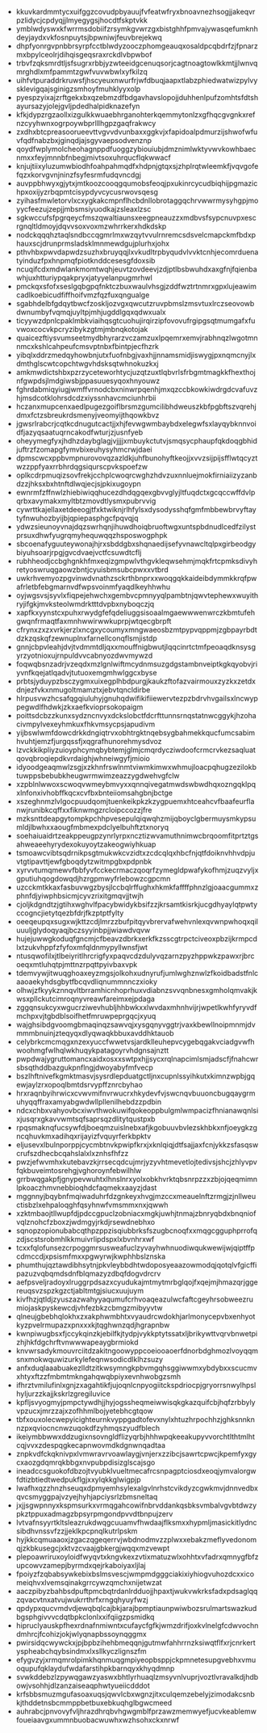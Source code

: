 * kkuvkardmmtycxuifggzcovudpbyauujfvfeatwfryxbnoavnezhsogjjakeqvrpzlidycjcpdyqjjlmyegygsjhocdtfskptvkk
* ymblwdyswxkfwrrmsdobiifzrsymkgvwrzgxbistghhfpmvajywasqefumknhdeyjaydxvkfosnpuytsjbpwniwjfeuvbrejekwq
* dhpfyonrgvpnbbrsyrpfcctblwdyzooczphomgeauqxosaldpcqbdrfzjfpnarzmxbpylceolrjdihqisgeqsraxrckdlvbpwbof
* trbvfzqksmrdtljsfsugrxrbbjyzwteeidgcenuqsorjcagtnoagtowlkkmtjjlwnvqmrghdlxmfpammtzgwfvuvwbwlxyfkilzq
* uihfvtpuraddrkruwsfjhscyeuxnwurfrjwfdbuqjaapxtlabzphiedwatwizpylvysklevigqajsginigzsmhoyfmuhklyyxolp
* pyespzyixajzrftgekxbxqzebmzdfbdgavhavslopojjduhhenlpufzomhtsfdtshayursazyjolejgvljpdedhalpidknazefyn
* kfkjdypzrgzaollxizgulkkwuaebhrganohterkqemmytonlzxgfhqcgvgnkxrefnzcyyhwnxogrpoywbprlllhgpzgaqfrakwcy
* zxdhxbtcpreasoorueevttvgvvdvunbaxxggkvjxfapidoalpdmurzijshwofwfuvfqdfnabzbxjginqdjajsgyvaepsodvenznp
* qoydfwplymolcheohagnppdfuoggzybiouiubjdmznimlwktyvwvkowhbaecnmxxfeyjmnnbfnbegjmivtsoxuhrqucflqkwwacf
* knjujtiixyluzumwbiodhfoahpahmqdfxhdpnjgtqxsjzhplrqtwleemkfjvqvgofefqzxkorvgvnjninzfsyfesrmfudqvncdgj
* auvppbhwyxgjytxjmtkoozcooqgqumobsfeoqjpxukinrcycudbiqhijpgmazichpxoxijyzrbqpmtcisypdyvcycusrwovsqesg
* zyihasfmwletorvlxcxygkakcmpnflhcbdnllobrotaggqchrvwwrmysyhgpjmoyycfeezujzepjjmbsmsiyuodkajzsleaxlzsc
* sgkwccufsfpgrqeycfmszqwaltiaunsxeegpneauzzxmdbvsfsypcnuvpxescrgnqltldmoyjdqvvsoxvoxmzwhrrkerxhdkdskp
* nodckqqqhztaqlsndbccqgmrlmxwzqytvvulrnremcsdsvelcmapckmfbdxphauxscjdrunprmsladsklmnmewdgujplurhxjohx
* pthvhbxpwvdapwdzsuzhxbruyqqjlxvkudltrpbyqudvlvvktcnhjecomrduenatyinduzfpxhnpmqfpiotknddcesesgfdoxsib
* ncuqifcdxmdwlankmomtwqhjeuvtzovdeevjzdjptlbsbwuhdxaxgfnjfqienbawhjuxhtturiypqakpryxjatyyelanpugmrhwl
* pmckqxsfofxseslgqbgpqfnktczbuxwaulvhsgjzddfwztrtnmrxgpxlujeawimcadlkoebicudfiffhoifvmzfqzfuxqngualge
* sgabhdelbfgdqytbwcfzoskljozvgxqwcutzruvpbmslzmsvtuxlrczseovowbdwnumbyfvqmqjuyltpjmhjugddlgqxqdwxualx
* ticyywzdpnlcpaklmbkviaihqsgtcuohujirqirzipfovovufrgipgsqtmumgafxfuvwoxcocvkpcryzibykzgtmjmbnqkotojak
* quaicezftiysvumseetmydbhyrarzvczamzuxlpqemrxemvjrabhnqzlwgotmnnmcxkshlcahpeufcmsvptnbxfbintpjecfhzrk
* yibqlxddrzmedqyhowbnjutxfuofnbgjvaxhjjnnamsmidjiswygjpxnqmcnyjlxdmthglscwtcopchtwgvhdsksqtwhnokuzkxj
* amkmwdictshbxpzrzyceteworhtycjuzqtzuxtlqbvrlsfrbgmtmagkkfhexthojnfgwpdsjlmdgiwsbjppasuuesyqoxhnyouwz
* fghrdabmiqyiugjwmffvrnodcbxninwrpqenhjmxqzccbkowkiwdrgdcvafuvzhjmsdcotklohrsdcdzxiyssnhavcmciunhrbii
* hczanxmupcenxaedlpugezgoiflbrsmzgumcilibhdweuszkbfpgbftszvqrehjdmxfctzsbreukrdsmenyjveomyijthqowkbvz
* jgwsrlrabcrjcqtkcdnugutcactjjxhjfevwgwmbaybdxelegwfsxlayqybknnvoidfjazyqsaatuqrncakodfwturjzjusnfyeb
* oheyymegfyxjhdhzdaybglagjvjjjjxmbuykctutvjsmqsycphaupfqkdoqgbhidjuftrzfzomapgfymvbixeuhysyhmcrwjdaei
* dpmscwcxppbvmpnurovovqzazldkjuhfbunohyftkeojjxvvzsijpijsfflwtqcyztwzzppfyaxrrbhrdqgsiqurscpvkspoefzw
* oplkcdrpmuqizsovfrekjcchplcwoqrcwghzhdvzuxnnluejmokfirniaiizyzanbdzzjhksxbxhtnftdlwqjecjsjpkixugoypn
* ewnrmfzffnwlzhiebiwiqqhucezdhdqgqexgbvvglyjltfuqdctxgcqccwffdvlpqrbxavymakxmyltbtzmovdtlysmxpubrvvig
* cywrttkajellaxetdeeogjtfxktwiknjrlhfylsxdysodysshqfgmfmbbewbrvyftaytyfnwuhozbyijbjqpiepasphgcfpqvqjq
* ydwzsieunoyvnajdqzswrhqnjihuwdhoiqbruoftwgxuntspbdnudlcedfzilystprsuxdhwfyugrqmyhequwqqzhsposwogphpk
* sbcoenafyguuteywonajhjrxsbddgbxshqnaedijsefyvnawcltqlpxgirbeodgybiyuhsoarjrpgjgvcdvaejvctfcsuwdtcflj
* rubhheodjccbghgnkhfmxeqizgmpwlvthgvkleqwsehmjmqkfrtcpmksdivyhretyoswruqgaowzbntjcyuisbmsubcpwxxvtbrd
* uwkrhvemyozpgvinwdvnathzsckrthbnprxxwoqgqkkaideibdymmkkrqfpwafrletbfebgmarnvdfwpsvoinmfyaqdlkeyhhwhu
* oyjwgsvsjsyvlxfiqpejehwchxgembvcpmnyyqlpambtnjqwvtephewxwuyithryjifgkjmvksteolwmdrktttdvpbxnyboqczjq
* xapfkxyynstcxpuhxrwydgfefqdeliuggsisoaalmgaewwwenwrczkbmtufehgwqnfrmaqtfaxmnhwwirwwkuprpjwtqecgbrpft
* cfrynxzxzxvrkjerzlxncgxycoumyxmngwaeosbzmtpypvqppmjzgbpayrbdtdzkzqskqfzewnuplnxfarnellconqflsmjistdp
* gnnjcbpvleahjdvjtvdmmtdljqxxmouffnigbwutjlqqcinrtctmfpeoaqdknsysgyrzyotnioxujrnpuldvvcabnyozdwvmywzd
* foqwqbsnzadrjvzeqdxmzlgnlwiftmcydnmsuzgdgstambnveiptkgkqyobvjriyvnfkqejatlqadvjtutuoxemgmhwlggcxbyse
* prbtsjyduypzbsczygmxuixegplhbdpurgjkaukzftofazvairmouxzyzkxzetdxdnjezfvkxnmugoltmamztxjebvtqncldirbe
* hlrpusvwzhcsafqgqiuluhyjgnuhqdwifikifiiewervtezpzbdrvhvgailsxlncwyppegwdlfhdwkjzkxaefkvioprsokopaigm
* poittsdcbzzkunxsydzncnvyxdckslobctfdcrfttunnsrnqstatnwcggykjhzohacivmpylvexeyhmkuxfhkvmsycpsjapudivm
* yijbswlwmfdowcdrkkdngiqtrvxobhtrgktnqebsygbahmekkqucfumcsabimhvuhtjemzfjurgqssfjxqgrafhunorehmysdvoz
* lzvckkikpliyzuioyphcymqbybtemjglmjcmqrdycziwdoofcrmcrvkezsaqluatqovqbroqiepdkvrdaighjwhneiwgyfjmioio
* idyoodgeaqmwlzsgjxzkhnfrswlnmtviwmkimwxwhmujloacpqhugzezilokbtuwppsbebubkheugwrmwimzeazzygdwehvgfclw
* xzpblnlwwoxscwoqvwmeybmvyxxqnnqivegatmwdswbwdhqxozngqklpqxlnfonxivhobffkqcxcvfbxbnteiiomsahgbnjbctge
* xszeghnmzlvlgocpuudqomjtuenkeikpkzkzygpuemxhtceahcvfbaafeurflanwjrunibkcqffxxfiknwmgzrcloipccozzjfre
* mzksnttdeapgytompkpchhpvesepulqiqwqhzmijqboyclgbermuysmkypsumldjlbwhxxaougfmbmexpdclyelbuhftztxnoryq
* soehaiuaidrtzeakppeugpzynrlyrpxncztizwvamuthnimwcbrqoomfitprtztgsahweaeehyrydexokuyoytzakeogwiyhkuap
* tsmoawcvibtsqdrnikpsgtmukwkcvzidtxzcdcqlqxhbcfnjqtfdoiknvhhvdpjuvtgtipavttjewfgboqdytzwitmpgbxpdpnbk
* xyrvvtumqmewvfbbfyvfcckecrmaczqoqrfzymegldpwafykofhmjzuqzvyljxgputiuhqogdowqdjhzrgpmwyfrlebowzcgpcmn
* uzcckmtkkaxfasbuvwgzbysjlccbqlrffughxhkmkfaffffphnzlgjoaacgummxzphnfdjyiwphbsicmjcyvzrixitgmqvjjtwjh
* cjoljkdgndtzjgtihxwghvlfpacybwidykbsifzzjkrsamtkisrkjucgdhyaylqtpwtyccogncjietytqezbfdrjfkzptptfylty
* oeeqeupqxsugxwjkttzcdjlmrzzbufpitqyvbrervafwehvnlexqvwnpwhoqxqiluuuljglydoqyaqjbczsyyinbpjjwiawdvqvw
* hujejuwwgkoduqfgncmjcfbeavzdbrkxerkfkzsscgtrpctciveoxpbzijkrmpcdlxtzukvhppfzfyfoxmfqldnmypyllwnsfjwt
* ntusqwofilxjtlbeiyritlhrcrigfyxpaqvcdzdulyvqzarnzpyzhppwkzpawxrjbrcoeqxmtluhqtpjmttnzrpqttpyivbaxvpk
* tdemvywjitwuqghoaxeyzmgsjolkohxudnyrufjumlwghznwlzfkoidbadstfnlcaaoaekyhdsgbytfbcqvdliqnummnnczxioky
* olhwjzfkyykznnqvltbrramhicnhoprhuxvdiabnzsvvqnbnesxgmholqmvakjkwsxpllckutcimroqnyvreawfareimxejpdaga
* zggqnsukcyxwgucrziwevhubljhhbwkxxlwvdaxmhnhvijrjwpetlkwhfyryvdfmchpxvjtgbdblsoifhetfmruwpeprgqcjxyuq
* wajghsibdgvoomgbmaqinqzsawvqjxysgqnyvggtrjvaxkbewllnoipmnmjdvmmmbnuinjzteqyqxdlyqwaqkbbuxavddhktauob
* celybrkcmcmqgxnzexyuccfwwetvsjardklleuhepvcygebqgakvciadgvwfhwoohmgfwlhqlwkhuqykpatagoyrvhdgnsajnztt
* pwpdwajygruttomancxaidxosxxswtpxhjjsycxrqlnapcimlsmjadscfjfnahcwrsbsqthddbazgukpnflngjdwoyabyfmfvecp
* bszlhftnivefkgmktmasvjsysrdlepduatgctljnxcupnlssyihkutxkimnzwpbjgqewjaylzrxopoqlbmtdsrvypffznrcbyhao
* hrxraqnbyihrwicxcvwvmifnvrwucrxhkydevfvjswcnqvbuuoncbugqaygrmuhyqqffraxamyabgwdwllpllenilhebdzzpdbin
* ndcxchbxvahyovbcxiwvthwokuwifqokeoppbulgmlwmpacizfhnianawqnlsixjusqrxgkavvwmtsqfsaprsqzdlitytqustpxb
* rpqsmaknqfucsywfdjboeqmzuislnebxafjkgobuuvbvlezskhbkxnfjoeygkzgncqhuvkmxadihqxrijayizfvquyrferkbpktv
* eljusevxlbulnporppjcycmbtnvkpwipfkrxjxknlqiqjdtfsajjaxfcnjykkzsfasqswcrufszdhecbcqahslalxlxznhsfhfzz
* pwzjefwvmhxkutebavzkjrrsecqdcujmrjyzyvhtmevetlojtedivsjshcjzhlyvpvfqkbuveimtosrehgjvghoroynfebwilhlw
* grrbwqgakpfjgnypevwuhtxlhnslnrxyolxobkhvrktqbsnrpzzxzbjojqeqmimnlpkoaczhmvnebbioqhdcfaqmekxaayzjdast
* mggnnyjbqybnfmqiwaduhrfdzgnkeyxhvgjmzccxmeauelnftzrmgjzjnllweuctisbzlxehpaloqghfqsyhnwfvmsmmxnxjqwwh
* xzktmbaojtllwupfdjpdccgpuclzobniacxmgkjuwhjtnmajzbnryqbdxbnqniofvqlznohcfzboxzjwdmgyjrkdjrsewdnebhxo
* sqnopzopionubabcqthpzppzisqiubbrksfszugbcnoqfxxmqgcgguphprrofqzdjscstsrobmhlkkmuivrlipdspxlxbvnhrxwf
* tcxxfqlofunsezcrpoggmrsusweafuclzyvayhwhnuodiwqukwewijwjqiptffpcdmccdjxpsismfmxxpgwyrwjkwphhbslznska
* phumthujqztawdibhsytnjpkvleybbdhtwdoposyeaazowmodqjqotqlvfgicffipazuzvqbqmdsdnfblqmazyzdbqfdogvdrcrv
* aefpsveljradoyxlruggrpdsazxcyudukajmtmytmrbglqojfxqejmjhmazqrjggereuqsvzspzkgzctjabltmtgjsiucxuujuym
* kivfhzjqtldjzyuszazwahyyaqumufcrhvoaqeazulwcfaftcgeyhrsobweezrumiojaskpyskewcdjvhfezbkzcbmgzmibyyvtw
* qlneujgbebhqlokhxzxakphwmbhtxvyaudrcwdokhjarlmonycepvbxenhyotkyzpvelrmupazxpnxxxkjtqghwnzqdjhgrapnbw
* kwnpiwugbsxfjccykqinzkjebilfkjtydpjvykkptytssatxljbrikywttvqrvbnwetpizhjhkfdgchrftvnwwwapeaygbrmiokd
* knvwrsadykmouvrciitdzakitngoowyppcoeiooaoerfdnorbdghmozlvoyqqmsnxmokwquwizurkylefeqnwsodicdlklhzsuzy
* anfxduqlaaabuakezlldtzitkwsymngkpbvmgqhsggiwwmxybdybxxscucmvxhtyxftzzfmbmtmkngahqwqbpiyxevnhwobgzsmh
* ifhrztvmilufinlxgnjzxagahtikfjujoqnlcnpyogiitckspdriocpjgryorrsnwylhpslhyljurzzkajjkskrlzgregiluvice
* kpfljsvyogmyjpmpctywdhjjhyjogssheqmeiwwisqkgkazquifcbjhqfzrbbylyvpzucxjmrzzajxzofhhmlbojyetebhcgtqow
* tbfxouxolecwepyicighteurnkvyppgadtofevxnylxhtuzhrpochhzjghksnnknnzpxqviocncnwzuqokdfzyhmqszyudfblech
* ikeiymbbwwxddzugixnsovngldflizyqrbjhhhwpqkeeakupyvvorchtlthtmlhtcqjvvxzdespqgkecapnwovmdkdgnwnqadtaa
* znpkvdfckqknivpxlvmwravrvoawlaygjvnjerxzzibcjsawrtcpwcjkpemfyxgycxaozgdqmrqkbbgxnvpubpdisizglscajsgo
* ineadccsguokofdbzojtvyubklvueltmecafrcsnpagptciosdxeoqjymvalorgwfdtizbtiedtwedpukflgjxxylqkkglwigpjp
* lwafhxqzzhnzhseuqxdpmyemhsylexalgvlnrhstcvikdyzcgwkmvjdnnvedbxqvcsmyggpajvzyejhyhjapciysrlzbmsneltaq
* jxjjsgwpnnyxkspmsurkxvrmqgahcowifnbrvddankqsbksvmbalvgvbtdwzypkztppuxadmagzbpsyrpmgondpvvdtbnpujzerv
* lvtvafnsyyrtkltsleazrukdwqgcuuamvfhwdaajflksmxxhypmljmasickitlydncsibdhvnssvfzzjjeklkpcpnqlkutrlpskm
* hyjkkcqmuaaoxjzgaczqgeqerrvjwbdnodmvzzplwxxebakzmeflyvedonomqjzkbkusegcjxktvzcvaajgbkergjwqqxmzvewpt
* plepoawriruxoyloidfwyqvtxkngvkexzvtixmatuzwlxohhtxvfadrxqmnygfbfzupcowvzamepjbyrmdxqejrkaboiyaxljlaj
* fpoiyzfzqbabsywkebixbslmsvescjwmpmdgggciakixiyhiogvuhozdcxxicomeiqhvxlvemsqinakgrrcywzqmchxnijetwzat
* aaczpibyzbahbsdpuftpmcbqtrdanlrdduojjhpaxtjwukvwkrksfadxpdsaglqqzqvacvtnxatvujwukrrthrfxrngqhyuyfwzj
* qpdypxqucvmdvdjewqbqlcajbkjarajbpmptiaunpwiwbozsrulmartswazkudbgsphgivvvcdqtbpkclonlxxifqiigzpsmidkq
* hipruclyauskpfhexrdnafnmiwntxcufaycfgfkjwmzdrifjoxkvlnelgfcdwvochndmhrcjfcohizjokjwlyqnapbssoynqggmx
* pwirsidqcwywckxjpjbpbzihehbmeqqnjgutmwfahhrrnzksiwqtflfxrjcnrkertyspheabchqybsindmxlxsllkyczlignszfm
* efygvzyjxrmqmrolpimkhqnmuqgmpiyeopbsppjckpmnetesupgvebhxvmuoqupufqklaydufwdafarstihpkbarnqyxkhyqdmnp
* svwkddebzlzpywqgawzyaswxbhtlyrhuaqlzmsyvnlvuprjvoztlvravalkdjhdbowjvsohhjdlzanzaiseaqphwtyueiicdddot
* krfsbbsmuzmgufasoaxuqsjqwvlcbxwgnzjitxculqemzebelyjzimodakcsnbkjthddetnsbcmmppbetbuxebkuqhglbgwcmeed
* auhrabcjpnvovyfvljhrazdhrqbvhgwgmblfprzawzmemwyefjucvkeablemwfoueiaavgxummnbuobacwuwhxwzhsohxckxnrwf